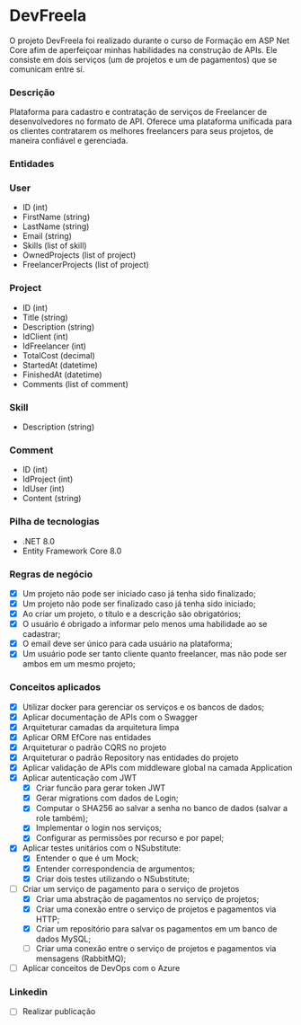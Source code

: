# DevFreela

<p>O projeto DevFreela foi realizado durante o curso de Formação em ASP Net Core afim de aperfeiçoar minhas habilidades na construção de APIs. Ele consiste em dois serviços (um de projetos e um de pagamentos) que se comunicam entre sí. </p>

### Descrição
<p>Plataforma para cadastro e contratação de serviços de Freelancer de desenvolvedores no formato de API. Oferece uma plataforma unificada para os clientes contratarem os melhores freelancers para seus projetos, de maneira confiável e gerenciada.</p>

### Entidades

<h3>User</h3>

- ID (int)
- FirstName (string)
- LastName (string)
- Email (string)
- Skills (list of skill)
- OwnedProjects (list of project)
- FreelancerProjects (list of project)

<h3>Project</h3>

- ID (int)
- Title (string)
- Description (string)
- IdClient (int)
- IdFreelancer (int)
- TotalCost (decimal)
- StartedAt (datetime)
- FinishedAt (datetime)
- Comments (list of comment)

<h3>Skill</h3>

- Description (string)

<h3>Comment</h3>

- ID (int)
- IdProject (int)
- IdUser (int)
- Content (string)


### Pilha de tecnologias

- .NET 8.0
- Entity Framework Core 8.0

### Regras de negócio
- [x] Um projeto não pode ser iniciado caso já tenha sido finalizado;
- [x] Um projeto não pode ser finalizado caso já tenha sido iniciado;
- [x] Ao criar um projeto, o título e a descrição são obrigatórios;
- [x] O usuário é obrigado a informar pelo menos uma habilidade ao se cadastrar;
- [x] O email deve ser único para cada usuário na plataforma;
- [x] Um usuário pode ser tanto cliente quanto freelancer, mas não pode ser ambos em um mesmo projeto;

### Conceitos aplicados

- [x] Utilizar docker para gerenciar os serviços e os bancos de dados;
- [x] Aplicar documentação de APIs com o Swagger
- [x] Arquiteturar camadas da arquitetura limpa
- [x] Aplicar ORM EfCore nas entidades
- [x] Arquiteturar o padrão CQRS no projeto
- [x] Arquiteturar o padrão Repository nas entidades do projeto
- [x] Aplicar validação de APIs com middleware global na camada Application
- [x] Aplicar autenticação com JWT
    - [x] Criar funcão para gerar token JWT
    - [x] Gerar migrations com dados de Login;
    - [x] Computar o SHA256 ao salvar a senha no banco de dados (salvar a role também);
    - [x] Implementar o login nos serviços;
    - [x] Configurar as permissões por recurso e por papel;
- [x] Aplicar testes unitários com o NSubstitute:
    - [x] Entender o que é um Mock;
    - [x] Entender correspondencia de argumentos;
    - [x] Criar dois testes utilizando o NSubstitute;
- [ ] Criar um serviço de pagamento para o serviço de projetos
    - [x] Criar uma abstração de pagamentos no serviço de projetos;
    - [x] Criar uma conexão entre o serviço de projetos e pagamentos via HTTP;
    - [x] Criar um repositório para salvar os pagamentos em um banco de dados MySQL;
    - [ ] Criar uma conexão entre o serviço de projetos e pagamentos via mensagens (RabbitMQ);
- [ ] Aplicar conceitos de DevOps com o Azure

### Linkedin

- [ ] Realizar publicação
